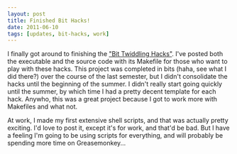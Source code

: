 ```yaml
---
layout: post
title: Finished Bit Hacks! 
date: 2011-06-10
tags: [updates, bit-hacks, work]
---
```


I finally got around to finishing the <a href="projects.php?project=2">"Bit Twiddling Hacks"</a>. I've posted both the executable and the source code with its Makefile for those who want to play with these hacks. This project was completed in bits (haha, see what I did there?) over the course of the last semester, but I didn't consolidate the hacks until the beginning of the summer. I didn't really start going quickly until the summer, by which time I had a pretty decent template for each hack. Anywho, this was a great project because I got to work more with Makefiles and what not.

<!--more-->

At work, I made my first extensive shell scripts, and that was actually pretty exciting. I'd love to post it, except it's for work, and that'd be bad. But I have a feeling I'm going to be using scripts for everything, and will probably be spending more time on Greasemonkey...